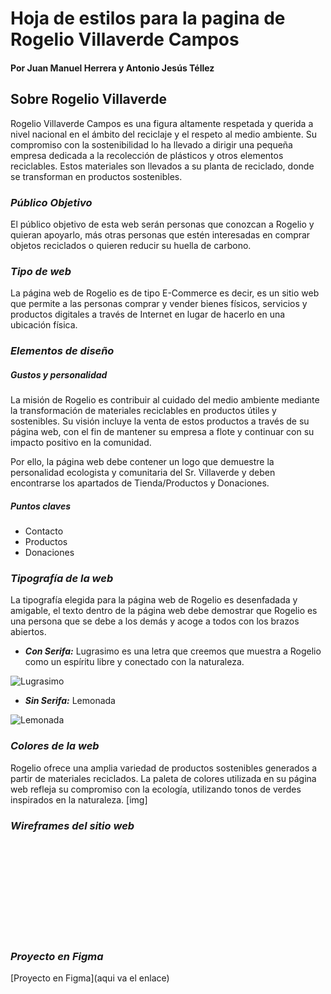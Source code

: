 # Hoja de estilos para la pagina de Rogelio Villaverde Campos 
#### Por Juan Manuel Herrera y Antonio Jesús Téllez

## Sobre Rogelio Villaverde
Rogelio Villaverde Campos es una figura altamente respetada y querida a nivel nacional en el ámbito del reciclaje y el respeto al medio ambiente. Su compromiso con la sostenibilidad lo ha llevado a dirigir una pequeña empresa dedicada a la recolección de plásticos y otros elementos reciclables. Estos materiales son llevados a su planta de reciclado, donde se transforman en productos sostenibles.

### *Público Objetivo*
El público objetivo de esta web serán personas que conozcan a Rogelio y quieran apoyarlo, más otras personas que estén interesadas en comprar objetos reciclados o quieren reducir su huella de carbono.

### *Tipo de web*
La página web de Rogelio es de tipo E-Commerce es decir, es un sitio web que permite a las personas comprar y vender bienes físicos, servicios y productos digitales a través de Internet en lugar de hacerlo en una ubicación física. 

### *Elementos de diseño*
##### *Gustos y personalidad*
La misión de Rogelio es contribuir al cuidado del medio ambiente mediante la transformación de materiales reciclables en productos útiles y sostenibles. Su visión incluye la venta de estos productos a través de su página web, con el fin de mantener su empresa a flote y continuar con su impacto positivo en la comunidad.

Por ello, la página web debe contener un logo que demuestre la personalidad ecologista y comunitaria del Sr. Villaverde y deben encontrarse los apartados de Tienda/Productos y Donaciones.

##### *Puntos claves*
- Contacto
- Productos
- Donaciones

### *Tipografía de la web*
La tipografía elegida para la página web de Rogelio es desenfadada y amigable, el texto dentro de la página web debe demostrar que Rogelio es una persona que se debe a los demás y acoge a todos con los brazos abiertos.

- ***Con Serifa:***
Lugrasimo es una letra que creemos que muestra a Rogelio como un espíritu libre y conectado con la naturaleza.

![Lugrasimo](https://www.cufonfonts.com/images/thumb/107399/lugrasimo-741x415-1784c2a6b7.jpg)
  
- ***Sin Serifa:***
Lemonada 

![Lemonada](https://www.cufonfonts.com/images/thumb/15575/lemonada-741x415-75d5e1b051.jpg)

### *Colores de la web*
Rogelio ofrece una amplia variedad de productos sostenibles generados a partir de materiales reciclados. La paleta de colores utilizada en su página web refleja su compromiso con la ecología, utilizando tonos de verdes inspirados en la naturaleza.
[img]

### *Wireframes del sitio web*

![Detalles del Producto](C:\Users\Usuario\Desktop\2o_DAW\DIW\ProyectoRogelio\src\img\WireframeRogelio.pdf)

### *Proyecto en Figma*
[Proyecto en Figma](aqui va el enlace)
